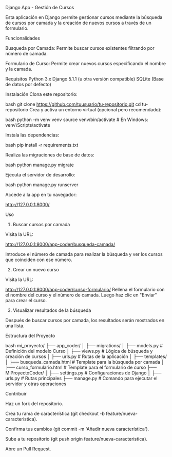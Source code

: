 Django App - Gestión de Cursos


Esta aplicación en Django permite gestionar cursos mediante la búsqueda de cursos por camada y la creación de nuevos cursos a través de un formulario.

Funcionalidades

Busqueda por Camada: Permite buscar cursos existentes filtrando por número de camada.

Formulario de Curso: Permite crear nuevos cursos especificando el nombre y la camada.

Requisitos
Python 3.x
Django 5.1.1 (u otra versión compatible)
SQLite (Base de datos por defecto)

Instalación
Clona este repositorio:

bash
git clone https://github.com/tuusuario/tu-repositorio.git
cd tu-repositorio
Crea y activa un entorno virtual (opcional pero recomendado):

bash
python -m venv venv
source venv/bin/activate  # En Windows: venv\Scripts\activate

Instala las dependencias:

bash
pip install -r requirements.txt

Realiza las migraciones de base de datos:

bash
python manage.py migrate

Ejecuta el servidor de desarrollo:

bash
python manage.py runserver

Accede a la app en tu navegador:

http://127.0.0.1:8000/


Uso

1. Buscar cursos por camada

Visita la URL:

http://127.0.0.1:8000/app-coder/busqueda-camada/

Introduce el número de camada para realizar la búsqueda y ver los cursos que coinciden con ese número.

2. Crear un nuevo curso

Visita la URL:

http://127.0.0.1:8000/app-coder/curso-formulario/
Rellena el formulario con el nombre del curso y el número de camada. Luego haz clic en "Enviar" para crear el curso.

3. Visualizar resultados de la búsqueda

Después de buscar cursos por camada, los resultados serán mostrados en una lista.

Estructura del Proyecto

bash
mi_proyecto/
├── app_coder/
│   ├── migrations/
│   ├── models.py      # Definición del modelo Curso
│   ├── views.py       # Lógica de búsqueda y creación de cursos
│   ├── urls.py        # Rutas de la aplicación
│   ├── templates/
│       ├── busqueda_camada.html  # Template para la búsqueda por camada
│       ├── curso_formulario.html # Template para el formulario de curso
├── MiProyectoCoder/
│   ├── settings.py    # Configuraciones de Django
│   ├── urls.py        # Rutas principales
├── manage.py          # Comando para ejecutar el servidor y otras operaciones


Contribuir

Haz un fork del repositorio.

Crea tu rama de característica (git checkout -b feature/nueva-caracteristica).

Confirma tus cambios (git commit -m 'Añadir nueva característica').

Sube a tu repositorio (git push origin feature/nueva-caracteristica).

Abre un Pull Request.
